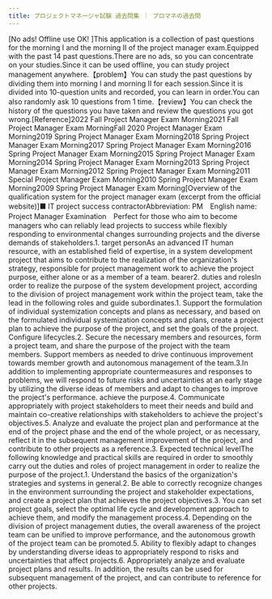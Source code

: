 ```yaml
---
title: プロジェクトマネージャ試験 過去問集 ｜ プロマネの過去問
---
```


[No ads! Offline use OK! ]This application is a collection of past questions for the morning I and the morning II of the project manager exam.Equipped with the past 14 past questions.There are no ads, so you can concentrate on your studies.Since it can be used offline, you can study project management anywhere.【problem】You can study the past questions by dividing them into morning I and morning II for each session.Since it is divided into 10-question units and recorded, you can learn in order.You can also randomly ask 10 questions from 1 time.【review】You can check the history of the questions you have taken and review the questions you got wrong.[Reference]2022 Fall Project Manager Exam Morning2021 Fall Project Manager Exam MorningFall 2020 Project Manager Exam Morning2019 Spring Project Manager Exam Morning2018 Spring Project Manager Exam Morning2017 Spring Project Manager Exam Morning2016 Spring Project Manager Exam Morning2015 Spring Project Manager Exam Morning2014 Spring Project Manager Exam Morning2013 Spring Project Manager Exam Morning2012 Spring Project Manager Exam Morning2011 Special Project Manager Exam Morning2010 Spring Project Manager Exam Morning2009 Spring Project Manager Exam Morning[Overview of the qualification system for the project manager exam (excerpt from the official website)]■ IT project success contractorAbbreviation: PM　English name: Project Manager Examination　Perfect for those who aim to become managers who can reliably lead projects to success while flexibly responding to environmental changes surrounding projects and the diverse demands of stakeholders.1. target personAs an advanced IT human resource, with an established field of expertise, in a system development project that aims to contribute to the realization of the organization's strategy, responsible for project management work to achieve the project purpose, either alone or as a member of a team. bearer2. duties and rolesIn order to realize the purpose of the system development project, according to the division of project management work within the project team, take the lead in the following roles and guide subordinates.1. Support the formulation of individual systemization concepts and plans as necessary, and based on the formulated individual systemization concepts and plans, create a project plan to achieve the purpose of the project, and set the goals of the project. Configure lifecycles.2. Secure the necessary members and resources, form a project team, and share the purpose of the project with the team members. Support members as needed to drive continuous improvement towards member growth and autonomous management of the team.3.In addition to implementing appropriate countermeasures and responses to problems, we will respond to future risks and uncertainties at an early stage by utilizing the diverse ideas of members and adapt to changes to improve the project's performance. achieve the purpose.4. Communicate appropriately with project stakeholders to meet their needs and build and maintain co-creative relationships with stakeholders to achieve the project's objectives.5. Analyze and evaluate the project plan and performance at the end of the project phase and the end of the whole project, or as necessary, reflect it in the subsequent management improvement of the project, and contribute to other projects as a reference.3. Expected technical levelThe following knowledge and practical skills are required in order to smoothly carry out the duties and roles of project management in order to realize the purpose of the project.1. Understand the basics of the organization's strategies and systems in general.2. Be able to correctly recognize changes in the environment surrounding the project and stakeholder expectations, and create a project plan that achieves the project objectives.3. You can set project goals, select the optimal life cycle and development approach to achieve them, and modify the management process.4. Depending on the division of project management duties, the overall awareness of the project team can be unified to improve performance, and the autonomous growth of the project team can be promoted.5. Ability to flexibly adapt to changes by understanding diverse ideas to appropriately respond to risks and uncertainties that affect projects.6. Appropriately analyze and evaluate project plans and results. In addition, the results can be used for subsequent management of the project, and can contribute to reference for other projects.